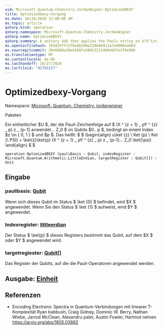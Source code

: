 ```yaml
---
uid: Microsoft.Quantum.Chemistry.JordanWigner.OptimizedBEXY
title: Optimizedbexy-Vorgang
ms.date: 10/26/2020 12:00:00 AM
ms.topic: article
qsharp.kind: operation
qsharp.namespace: Microsoft.Quantum.Chemistry.JordanWigner
qsharp.name: OptimizedBEXY
qsharp.summary: A unitary $U$ that applies the Pauli string on $(X^{z+1}\_pY^{z}\_p)Z\_{p-1}...Z_0$ on qubits $0..p$ conditioned on an index $z\in\{0,1\}$ and $p$. That is, $$ \begin{align} U\ket{z}\ket{p}\ket{\psi} = \ket{z}\ket{p}(X^{z+1}\_pY^{z}\_p)Z\_{p-1}...Z_0\ket{\psi} \end{align} $$
ms.openlocfilehash: 359d347fc57be46200a218646911a7a400b4a96d
ms.sourcegitcommit: 29e0d88a30e4166fa580132124b0eb57e1f0e986
ms.translationtype: MT
ms.contentlocale: de-DE
ms.lasthandoff: 10/27/2020
ms.locfileid: "92703157"
---
```

# <a name="optimizedbexy-operation"></a>Optimizedbexy-Vorgang

Namespace: [Microsoft. Quantum. Chemistry. jordanwigner](xref:Microsoft.Quantum.Chemistry.JordanWigner)

Paketen [](https://nuget.org/packages/)


Ein einheitlicher $U $, der die Pauli-Zeichenfolge auf $ (X ^ {z + 1} \_ pY ^ {z} \_ p) z \_ {p-1} anwendet... Z_0 $ on Qubits $0.. p $, bedingt an einem Index $z \in \{ 0, 1 \} $ und $p $. Das heißt: $ $ \begin{align} u\ket {z} \ Ket {p} \ Ket {\ PSI} = \ket{z}\ket{p} (X ^ {z + 1} \_ pY ^ {z} \_ p) z \_ {p-1}... Z_0 \ket{\psi} \end{align} $ $

```qsharp
operation OptimizedBEXY (pauliBasis : Qubit, indexRegister : Microsoft.Quantum.Arithmetic.LittleEndian, targetRegister : Qubit[]) : Unit
```


## <a name="input"></a>Eingabe

### <a name="paulibasis--qubit"></a>paulibasis: [Qubit](xref:microsoft.quantum.lang-ref.qubit)

Wenn sich dieses Qubit im Status $ \ket {0} $ befindet, wird $X $ angewendet. Wenn Sie den Status $ \ket {1} $ aufweist, wird $Y $ angewendet.


### <a name="indexregister--littleendian"></a>Indexregister: [littleerdian](xref:Microsoft.Quantum.Arithmetic.LittleEndian)

Der Status $ \ket{p} $ dieses Registers bestimmt das Qubit, auf dem $X $ oder $Y $ angewendet wird.


### <a name="targetregister--qubit"></a>targetregiester: [Qubit](xref:microsoft.quantum.lang-ref.qubit)[]

Das Register der Qubits, auf die die Pauli-Operatoren angewendet werden.



## <a name="output--unit"></a>Ausgabe: [Einheit](xref:microsoft.quantum.lang-ref.unit)



## <a name="references"></a>Referenzen

- Encoding Electronic Spectra in Quantum-Verbindungen mit linearer T-Komplexität Ryan babbush, Craig Gidney, Dominic W. Berry, Nathan Wiebe, Jarrod McClean, Alexandru paler, Austin Fowler, Hartmut netven https://arxiv.org/abs/1805.03662